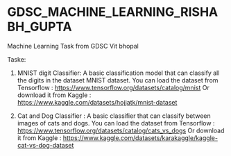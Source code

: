 # GDSC_MACHINE_LEARNING_RISHABH_GUPTA
Machine Learning Task from GDSC Vit bhopal

Taske:

1. MNIST digit Classifier: A basic classification model that can classify
all the digits in the dataset MNIST dataset. You can load the dataset from
Tensorflow : https://www.tensorflow.org/datasets/catalog/mnist
Or download it from Kaggle : https://www.kaggle.com/datasets/hojjatk/mnist-dataset

2. Cat and Dog Classifier : A basic classifier that can classify between
images of cats and dogs. You can load the dataset from
Tensorflow : https://www.tensorflow.org/datasets/catalog/cats_vs_dogs
Or download it from Kaggle : https://www.kaggle.com/datasets/karakaggle/kaggle-cat-vs-dog-dataset

